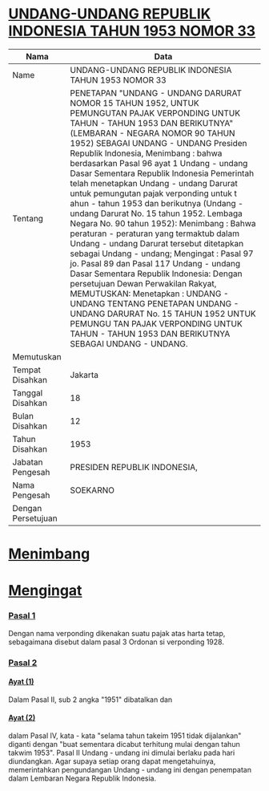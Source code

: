 # [UNDANG-UNDANG REPUBLIK INDONESIA TAHUN 1953 NOMOR 33](http://example.org/legal/peraturan/uu/1953/33)

| Nama | Data |
| ------ | ----- |
|Name|UNDANG-UNDANG REPUBLIK INDONESIA TAHUN 1953 NOMOR 33|
|Tentang| PENETAPAN "UNDANG - UNDANG DARURAT NOMOR 15 TAHUN 1952, UNTUK PEMUNGUTAN PAJAK VERPONDING UNTUK TAHUN - TAHUN 1953 DAN BERIKUTNYA" (LEMBARAN - NEGARA NOMOR 90 TAHUN 1952) SEBAGAI UNDANG - UNDANG Presiden Republik Indonesia, Menimbang : bahwa berdasarkan Pasal 96 ayat 1 Undang - undang Dasar Sementara Republik Indonesia Pemerintah telah menetapkan Undang - undang Darurat untuk pemungutan pajak verponding untuk t ahun - tahun 1953 dan berikutnya (Undang - undang Darurat No. 15 tahun 1952. Lembaga Negara No. 90 tahun 1952): Menimbang : Bahwa peraturan - peraturan yang termaktub dalam Undang - undang Darurat tersebut ditetapkan sebagai Undang - undang; Mengingat : Pasal 97 jo. Pasal 89 dan Pasal 117 Undang - undang Dasar Sementara Republik Indonesia: Dengan persetujuan Dewan Perwakilan Rakyat, MEMUTUSKAN: Menetapkan : UNDANG - UNDANG TENTANG PENETAPAN UNDANG - UNDANG DARURAT No. 15 TAHUN 1952 UNTUK PEMUNGU TAN PAJAK VERPONDING UNTUK TAHUN - TAHUN 1953 DAN BERIKUTNYA SEBAGAI UNDANG - UNDANG.|
|Memutuskan||
|Tempat Disahkan|Jakarta|
|Tanggal Disahkan|18|
|Bulan Disahkan|12|
|Tahun Disahkan|1953|
|Jabatan Pengesah|PRESIDEN REPUBLIK INDONESIA,|
|Nama Pengesah|SOEKARNO|
|Dengan Persetujuan||
# [Menimbang](http://example.org/legal/peraturan/uu/1953/33/menimbang)

# [Mengingat](http://example.org/legal/peraturan/uu/1953/33/mengingat)


### [Pasal 1](http://example.org/legal/peraturan/uu/1953/33/pasal/0001)
Dengan nama verponding dikenakan suatu pajak atas harta tetap, sebagaimana disebut dalam pasal 3 Ordonan si verponding 1928.


### [Pasal 2](http://example.org/legal/peraturan/uu/1953/33/pasal/0002)

#### [Ayat (1)](http://example.org/legal/peraturan/uu/1953/33/pasal/0002/versi/19531218/ayat/0001)
Dalam Pasal II, sub 2 angka "1951" dibatalkan dan

#### [Ayat (2)](http://example.org/legal/peraturan/uu/1953/33/pasal/0002/versi/19531218/ayat/0002)
dalam Pasal IV, kata - kata "selama tahun takeim 1951 tidak dijalankan" diganti dengan "buat sementara dicabut terhitung mulai dengan tahun takwim 1953". Pasal II Undang - undang ini dimulai berlaku pada hari diundangkan. Agar supaya setiap orang dapat mengetahuinya, memerintahkan pengundangan Undang - undang ini dengan penempatan dalam Lembaran Negara Republik Indonesia.

